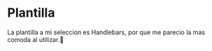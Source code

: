 # Plantilla

La plantilla a mi seleccion es Handlebars, por que me parecio la mas comoda al utilizar.👾


